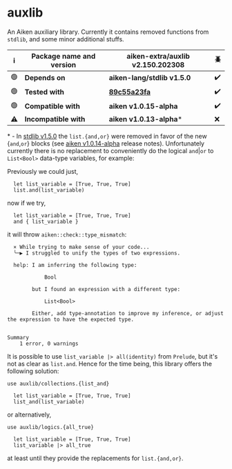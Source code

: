 # auxlib

An Aiken auxiliary library. Currently it contains removed functions from `stdlib`, and some minor additional stuffs.

| ℹ️  | Package name and version | aiken-extra/auxlib v2.150.202308                                                                    | 🪲  |
| --- | ------------------------ | --------------------------------------------------------------------------------------------------- | --- |
| 🟢  | **Depends on**           | **aiken-lang/stdlib v1.5.0**                                                                        | ✔️  |
| 🟢  | **Tested with**          | **[89c55a23fa](https://github.com/aiken-lang/aiken/tree/89c55a23fa63e023dcf2973594dd4a332de06aaa)** | ✔️  |
| 🟢  | **Compatible with**      | **aiken v1.0.15-alpha**                                                                             | ✔️  |
| ⚠️  | **Incompatible with**    | **aiken v1.0.13-alpha**\*                                                                           | ❌  |

\* - In [stdlib v1.5.0](https://github.com/aiken-lang/stdlib/releases/tag/1.5.0) the `list.{and,or}` were removed in favor of the new {`and`,`or`} blocks (see [aiken v1.0.14-alpha](https://github.com/aiken-lang/aiken/releases/tag/v1.0.14-alpha) release notes). Unfortunately currently there is no replacement to conveniently do the logical `and`|`or` to `List<Bool>` data-type variables, for example:

Previously we could just,

```gleam
  let list_variable = [True, True, True]
  list.and(list_variable)
```

now if we try,

```gleam
  let list_variable = [True, True, True]
  and { list_variable }
```

it will throw `aiken::check::type_mismatch`:

```gleam
  × While trying to make sense of your code...
  ╰─▶ I struggled to unify the types of two expressions.

  help: I am inferring the following type:

            Bool

        but I found an expression with a different type:

            List<Bool>

        Either, add type-annotation to improve my inference, or adjust the expression to have the expected type.


Summary
    1 error, 0 warnings
```

It is possible to use `list_variable |> all(identity)` from `Prelude`, but it's not as clear as `list.and`. Hence for the time being, this library offers the following solution:

```gleam
use auxlib/collections.{list_and}
```

```gleam
  let list_variable = [True, True, True]
  list_and(list_variable)
```

or alternatively,

```gleam
use auxlib/logics.{all_true}
```

```gleam
  let list_variable = [True, True, True]
  list_variable |> all_true
```

at least until they provide the replacements for `list.{and,or}`.
